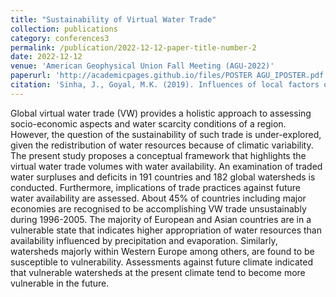 ```yaml
---
title: "Sustainability of Virtual Water Trade"
collection: publications
category: conferences3
permalink: /publication/2022-12-12-paper-title-number-2
date: 2022-12-12
venue: 'American Geophysical Union Fall Meeting (AGU-2022)'
paperurl: 'http://academicpages.github.io/files/POSTER AGU_IPOSTER.pdf'
citation: 'Sinha, J., Goyal, M.K. (2019). Influences of local factors on long-term annual and intra-annual water balances across 25 major river basins in India. World Environmental and Water Resources Congress (EWRI-2019), 19-23 May 2019, Pittsburgh, Pennsylvania.'
---
```


Global virtual water trade (VW) provides a holistic approach to assessing socio-economic aspects and water scarcity conditions of a region. However, the question of the sustainability of such trade is under-explored, given the redistribution of water resources because of climatic variability. The present study proposes a conceptual framework that highlights the virtual water trade volumes with water availability. An examination of traded water surpluses and deficits in 191 countries and 182 global watersheds is conducted. Furthermore, implications of trade practices against future water availability are assessed. About 45% of countries including major economies are recognised to be accomplishing VW trade unsustainably during 1996-2005. The majority of European and Asian countries are in a vulnerable state that indicates higher appropriation of water resources than availability influenced by precipitation and evaporation. Similarly, watersheds majorly within Western Europe among others, are found to be susceptible to vulnerability. Assessments against future climate indicated that vulnerable watersheds at the present climate tend to become more vulnerable in the future.    
